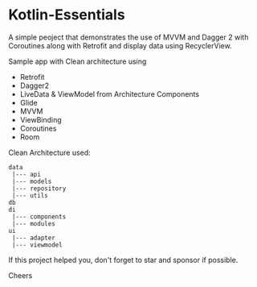# Kotlin-Essentials

A simple peoject that demonstrates the use of MVVM and Dagger 2 with Coroutines along with Retrofit and display data using RecyclerView.

Sample app with Clean architecture using

* Retrofit
* Dagger2
* LiveData & ViewModel from Architecture Components
* Glide
* MVVM
* ViewBinding
* Coroutines
* Room


Clean Architecture used:
````
data
 |--- api
 |--- models
 |--- repository
 |--- utils
db
di
 |--- components
 |--- modules
ui
 |--- adapter
 |--- viewmodel
````

If this project helped you, don't forget to star and sponsor if possible.

Cheers
